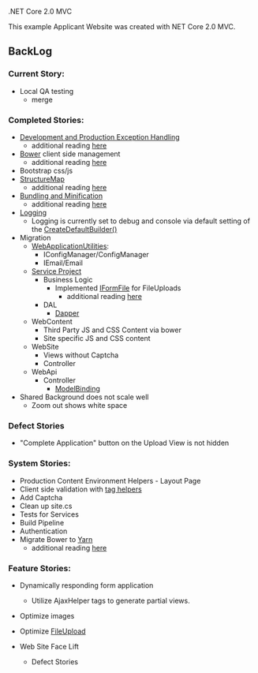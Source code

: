  .NET Core 2.0 MVC 

This example Applicant Website was created with NET Core 2.0 MVC.  


## BackLog

### Current Story:
* Local QA testing 
  * merge

### Completed Stories:
* [Development and Production Exception Handling](https://docs.microsoft.com/en-us/aspnet/core/fundamentals/error-handling)
  * additional reading [here](https://scottsauber.com/2017/04/03/adding-global-error-handling-and-logging-in-asp-net-core/)
* [Bower](http://weaintplastic.github.io/web-development-field-guide/Development/Frontend_Development/Setting_up_your_project/Setup_Dependency_Managers/Bower/Initialize_Bower_on_a_new_Project.html) client side management
  * additional reading [here](https://docs.microsoft.com/en-us/aspnet/core/client-side/bower)
* Bootstrap css/js
* [StructureMap](http://structuremap.github.io/)
  * additional reading [here](https://tech.io/playgrounds/5099/using-structuremap-with-asp-net-core)
* [Bundling and Minification](https://docs.microsoft.com/en-us/aspnet/core/client-side/bundling-and-minification?tabs=visual-studio%2Caspnetcore2x)
  * additional reading [here](http://rion.io/2016/07/18/bundling-and-minifying-in-asp-net-core-applications/)
* [Logging](https://docs.microsoft.com/en-us/aspnet/core/fundamentals/logging/?tabs=aspnetcore2x)
  * Logging is currently set to debug and console via default setting of the [CreateDefaultBuilder()](https://docs.microsoft.com/en-us/dotnet/api/microsoft.aspnetcore.webhost.createdefaultbuilder?view=aspnetcore-2.0)
* Migration
  * [WebApplicationUtilities](Src/WebApplicationUtilities/ApplicationUtilities.md):
    * IConfigManager/ConfigManager
    * IEmail/Email
  * [Service Project](Src/Core2MVCService/Core2MVCService.md)
    * Business Logic
      * Implemented [IFormFile](https://docs.microsoft.com/en-us/aspnet/core/mvc/models/file-uploads) for FileUploads
        * additional reading [here](https://dotnetcoretutorials.com/2017/03/12/uploading-files-asp-net-core/)
    * DAL
      * [Dapper](http://dapper-tutorial.net/dapper)
  * WebContent
      * Third Party JS and CSS Content via bower
      * Site specific JS and CSS content 
  * WebSite
      * Views without Captcha
      * Controller 
  * WebApi
    * Controller
      * [ModelBinding](https://andrewlock.net/model-binding-json-posts-in-asp-net-core/)
* Shared Background does not scale well
  * Zoom out shows white space
### Defect Stories
* "Complete Application" button on the Upload View is not hidden 

### System Stories:
* Production Content Environment Helpers - Layout Page
* Client side validation with [tag helpers](https://www.davepaquette.com/archive/2015/05/14/mvc6-validation-tag-helpers-deep-dive.aspx)
* Add Captcha
* Clean up site.cs
* Tests for Services 
* Build Pipeline
* Authentication
* Migrate Bower to [Yarn](https://bower.io/blog/2017/how-to-migrate-away-from-bower/)
  * additional reading [here](https://blogs.taiga.nl/martijn/2017/08/02/building-the-minimal-asp-net-core-app-with-webpack-and-npm/#step0)


### Feature Stories:
* Dynamically responding form application 
  * Utilize AjaxHelper tags to generate partial views.  
* Optimize images
* Optimize [FileUpload](https://docs.microsoft.com/en-us/aspnet/core/mvc/models/file-uploads?view=aspnetcore-2.1)

* Web Site Face Lift
  * Defect Stories